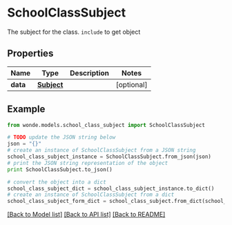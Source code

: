 # SchoolClassSubject

The subject for the class. `include` to get object

## Properties
Name | Type | Description | Notes
------------ | ------------- | ------------- | -------------
**data** | [**Subject**](Subject.md) |  | [optional] 

## Example

```python
from wonde.models.school_class_subject import SchoolClassSubject

# TODO update the JSON string below
json = "{}"
# create an instance of SchoolClassSubject from a JSON string
school_class_subject_instance = SchoolClassSubject.from_json(json)
# print the JSON string representation of the object
print SchoolClassSubject.to_json()

# convert the object into a dict
school_class_subject_dict = school_class_subject_instance.to_dict()
# create an instance of SchoolClassSubject from a dict
school_class_subject_form_dict = school_class_subject.from_dict(school_class_subject_dict)
```
[[Back to Model list]](../README.md#documentation-for-models) [[Back to API list]](../README.md#documentation-for-api-endpoints) [[Back to README]](../README.md)


